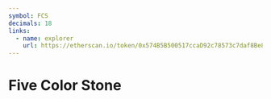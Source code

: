```yaml
---
symbol: FCS
decimals: 18
links:
  - name: explorer
    url: https://etherscan.io/token/0x574B5B500517ccaD92c78573c7daf8Be8cc0dE19
---
```


# Five Color Stone
